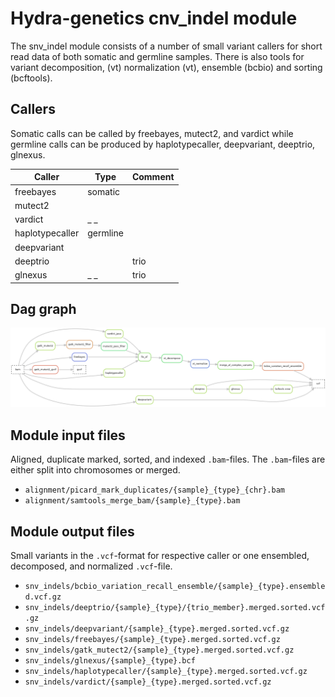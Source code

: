 # Hydra-genetics cnv_indel module
The snv_indel module consists of a number of small variant callers for short read data of both somatic and germline samples. There is also tools for variant decomposition, (vt) normalization (vt), ensemble (bcbio) and sorting (bcftools). 

## Callers
Somatic calls can be called by freebayes, mutect2, and vardict while germline calls can be produced by haplotypecaller, deepvariant, deeptrio, glnexus.

| Caller | Type | Comment |
|-|-|-|
| freebayes | somatic |
| mutect2 |  |
| vardict | _ _ |
| haplotypecaller | germline |
| deepvariant |  |
| deeptrio |  | trio |
| glnexus | _ _ | trio |


## Dag graph

![Steps](images/snv_indels.png)


## Module input files
Aligned, duplicate marked, sorted, and indexed `.bam`-files. The `.bam`-files are either split into chromosomes or merged.

* `alignment/picard_mark_duplicates/{sample}_{type}_{chr}.bam`
* `alignment/samtools_merge_bam/{sample}_{type}.bam`

## Module output files
Small variants in the `.vcf`-format for respective caller or one ensembled, decomposed, and normalized `.vcf`-file.

* `snv_indels/bcbio_variation_recall_ensemble/{sample}_{type}.ensembled.vcf.gz`
* `snv_indels/deeptrio/{sample}_{type}/{trio_member}.merged.sorted.vcf.gz`
* `snv_indels/deepvariant/{sample}_{type}.merged.sorted.vcf.gz`
* `snv_indels/freebayes/{sample}_{type}.merged.sorted.vcf.gz`
* `snv_indels/gatk_mutect2/{sample}_{type}.merged.sorted.vcf.gz`
* `snv_indels/glnexus/{sample}_{type}.bcf`
* `snv_indels/haplotypecaller/{sample}_{type}.merged.sorted.vcf.gz`
* `snv_indels/vardict/{sample}_{type}.merged.sorted.vcf.gz`

